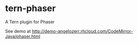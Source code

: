 # tern-phaser
A Tern plugin for Phaser

See demo at http://demo-angelozerr.rhcloud.com/CodeMirror-Java/phaser.html
